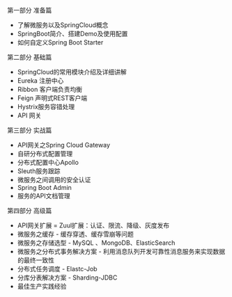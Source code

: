 第一部分 准备篇

* 了解微服务以及SpringCloud概念
* SpringBoot简介、搭建Demo及使用配置
* 如何自定义Spring Boot Starter



第二部分 基础篇

* SpringCloud的常用模块介绍及详细讲解
* Eureka 注册中心
* Ribbon 客户端负责均衡
* Feign  声明式REST客户端
* Hystrix服务容错处理
* API    网关

第三部分 实战篇

* API网关之Spring Cloud Gateway
* 自研分布式配置管理
* 分布式配置中心Apollo
* Sleuth服务跟踪
* 微服务之间调用的安全认证
* Spring Boot Admin
* 服务的API文档管理

第四部分 高级篇

* API网关扩展 = Zuul扩展：认证、限流、降级、灰度发布
* 微服务之缓存 - 缓存穿透、缓存雪崩等问题
* 微服务之存储选型 - MySQL 、MongoDB、ElasticSearch
* 微服务之分布式事务解决方案 - 利用消息队列开发可靠性消息服务来实现数据的最终一致性
* 分布式任务调度 - Elastc-Job
* 分库分表解决方案 - Sharding-JDBC
* 最佳生产实践经验